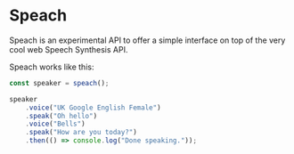 # Speach

Speach is an experimental API to offer a simple interface on top of the very cool web Speech Synthesis API.

Speach works like this:

```js
const speaker = speach();

speaker
    .voice("UK Google English Female")
    .speak("Oh hello")
    .voice("Bells")
    .speak("How are you today?")
    .then(() => console.log("Done speaking."));
```
